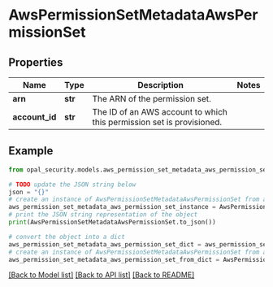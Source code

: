 # AwsPermissionSetMetadataAwsPermissionSet


## Properties

Name | Type | Description | Notes
------------ | ------------- | ------------- | -------------
**arn** | **str** | The ARN of the permission set. | 
**account_id** | **str** | The ID of an AWS account to which this permission set is provisioned. | 

## Example

```python
from opal_security.models.aws_permission_set_metadata_aws_permission_set import AwsPermissionSetMetadataAwsPermissionSet

# TODO update the JSON string below
json = "{}"
# create an instance of AwsPermissionSetMetadataAwsPermissionSet from a JSON string
aws_permission_set_metadata_aws_permission_set_instance = AwsPermissionSetMetadataAwsPermissionSet.from_json(json)
# print the JSON string representation of the object
print(AwsPermissionSetMetadataAwsPermissionSet.to_json())

# convert the object into a dict
aws_permission_set_metadata_aws_permission_set_dict = aws_permission_set_metadata_aws_permission_set_instance.to_dict()
# create an instance of AwsPermissionSetMetadataAwsPermissionSet from a dict
aws_permission_set_metadata_aws_permission_set_from_dict = AwsPermissionSetMetadataAwsPermissionSet.from_dict(aws_permission_set_metadata_aws_permission_set_dict)
```
[[Back to Model list]](../README.md#documentation-for-models) [[Back to API list]](../README.md#documentation-for-api-endpoints) [[Back to README]](../README.md)


